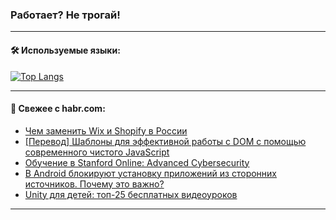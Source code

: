 ### Работает? Не трогай!

---
<!--
#### 🛠️ Technical stack:

![Java](https://img.shields.io/badge/Java-informational?logo=Oracle&style=flat&logoColor=white&color=FF4500)
![Kotlin](https://img.shields.io/badge/Kotlin-informational?logo=Kotlin&style=flat&logoColor=white&color=774D97)
![TS](https://img.shields.io/badge/TypeScript-informational?logo=typeScript&style=flat&logoColor=black&color=017acc)
![Python](https://img.shields.io/badge/Python-informational?logo=Python&style=flat&logoColor=black&color=ffdd54) <br>
![Spring](https://img.shields.io/badge/Spring-informational?logo=Spring&style=flat&logoColor=white&color=6DB33F) 
![SpringBoot](https://img.shields.io/badge/SpringBoot-informational?logo=SpringBoot&style=flat&logoColor=white&color=6DB33F)
![Nest](https://img.shields.io/badge/NestJS-informational?logo=NestJS&style=flat&logoColor=white&color=E0234E) 
![NodeJS](https://img.shields.io/badge/NodeJS-informational?logo=node.js&style=flat&logoColor=white&color=70A760)<br>
![PostgreSQL](https://img.shields.io/badge/PostgreSQL-informational?logo=PostgreSQL&style=flat&logoColor=white&color=DAA520)
![MongoDB](https://img.shields.io/badge/MongoDB-informational?logo=MongoDB&style=flat&logoColor=white&color=870000)
![Apache](https://img.shields.io/badge/Apache-informational?logo=apache&style=flat&logoColor=white&color=f74e28)

___ 
-->

#### 🛠️ Используемые языки:

[![Top Langs](https://github-readme-stats-u2qms2cxw-advtsettinggmailcoms-projects.vercel.app/api/top-langs/?username=zloylis&langs_count=10&hide_title=true&title_color=e6edf3&size_weight=0.5&count_weight=0.5&layout=compact&hide_progress=true&hide_border=true&theme=dracula)](https://github.com/zloylis)

<!---


####  :octocat:&nbsp;&nbsp; Статистика:

![GitHub stats](https://github-readme-stats-u2qms2cxw-advtsettinggmailcoms-projects.vercel.app/api?username=zloylis&show_icons=true&hide_border=true&theme=dracula&title_color=e6edf3&include_all_commits=true&count_private=true&hide_rank=false&hide_title=true&rank_icon=github)
-->
---

#### 💬 Свежее с habr.com:

<!-- BLOG-POST-LIST:START -->
- [Чем заменить Wix и Shopify в России](https://habr.com/ru/articles/843428/?utm_source=habrahabr&utm_medium=rss&utm_campaign=843428)
- [[Перевод] Шаблоны для эффективной работы с DOM с помощью современного чистого JavaScript](https://habr.com/ru/companies/timeweb/articles/843080/?utm_source=habrahabr&utm_medium=rss&utm_campaign=843080)
- [Обучение в Stanford Online: Advanced Cybersecurity](https://habr.com/ru/articles/843426/?utm_source=habrahabr&utm_medium=rss&utm_campaign=843426)
- [В Android блокируют установку приложений из сторонних источников. Почему это важно?](https://habr.com/ru/companies/selectel/articles/843400/?utm_source=habrahabr&utm_medium=rss&utm_campaign=843400)
- [Unity для детей: топ-25 бесплатных видеоуроков](https://habr.com/ru/companies/pixel_study/articles/843398/?utm_source=habrahabr&utm_medium=rss&utm_campaign=843398)
<!-- BLOG-POST-LIST:END -->

---
